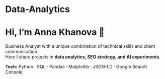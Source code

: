 # Data-Analytics

# Hi, I’m Anna Khanova 👋

Business Analyst with a unique combination of technical skills and client communication.  
Here I share projects in **data analytics, SEO strategy, and AI experiments**.  

**Tech:** Python · SQL · Pandas · Matplotlib · JSON-LD · Google Search Console
